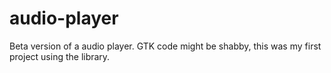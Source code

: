 # audio-player
Beta version of a audio player. GTK code might be shabby,
this was my first project using the library.

